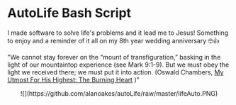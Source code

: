 # AutoLife Bash Script

I made software to solve life's problems and it lead me to Jesus! Something to enjoy and a reminder of it all on my 8th year wedding anniversary 🤓👍

"We cannot stay forever on the “mount of transfiguration,” basking in the light of our mountaintop experience (see Mark 9:1-9). But we must obey the light we received there; we must put it into action.
(Oswald Chambers, [My Utmost For His Highest: The Burning Heart](https://utmost.org/the-burning-heart/) )"

<center>
![](https://github.com/alanoakes/autoLife/raw/master/lifeAuto.PNG)
</center>
